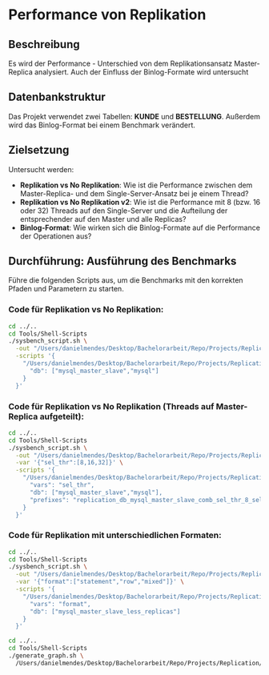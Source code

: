 # Performance von Replikation

## Beschreibung

Es wird der Performance - Unterschied von dem Replikationsansatz Master-Replica analysiert.
Auch der Einfluss der Binlog-Formate wird untersucht

## Datenbankstruktur

Das Projekt verwendet zwei Tabellen: **KUNDE** und **BESTELLUNG**.
Außerdem wird das Binlog-Format bei einem Benchmark verändert.

## Zielsetzung
Untersucht werden:
- **Replikation vs No Replikation**: Wie ist die Performance zwischen dem Master-Replica- und dem Single-Server-Ansatz bei je einem Thread?
- **Replikation vs No Replikation v2**: Wie ist die Performance mit 8 (bzw. 16 oder 32) Threads auf den Single-Server und die Aufteilung der entsprechender auf den Master und alle Replicas?
- **Binlog-Format**: Wie wirken sich die Binlog-Formate auf die Performance der Operationen aus?

## Durchführung: Ausführung des Benchmarks
Führe die folgenden Scripts aus, um die Benchmarks mit den korrekten Pfaden und Parametern zu starten.

### Code für Replikation vs No Replikation:
```bash
cd ../..
cd Tools/Shell-Scripts
./sysbench_script.sh \
  -out "/Users/danielmendes/Desktop/Bachelorarbeit/Repo/Projects/Replication/Output" \
  -scripts '{
    "/Users/danielmendes/Desktop/Bachelorarbeit/Repo/Projects/Replication/Scripts/replication": {
      "db": ["mysql_master_slave","mysql"]
    }
  }'
```

### Code für Replikation vs No Replikation (Threads auf Master-Replica aufgeteilt):
```bash
cd ../..
cd Tools/Shell-Scripts
./sysbench_script.sh \
  -out "/Users/danielmendes/Desktop/Bachelorarbeit/Repo/Projects/Replication/Output" \
  -var '{"sel_thr":[8,16,32]}' \
  -scripts '{
    "/Users/danielmendes/Desktop/Bachelorarbeit/Repo/Projects/Replication/Scripts/replication": {
      "vars": "sel_thr",
      "db": ["mysql_master_slave","mysql"],
      "prefixes": "replication_db_mysql_master_slave_comb_sel_thr_8_select,replication_db_mysql_master_slave_comb_sel_thr_16_select,replication_db_mysql_master_slave_comb_sel_thr_32_select"
    }
  }'
```

### Code für Replikation mit unterschiedlichen Formaten:
```bash
cd ../..
cd Tools/Shell-Scripts
./sysbench_script.sh \
  -out "/Users/danielmendes/Desktop/Bachelorarbeit/Repo/Projects/Replication/Output" \
  -var '{"format":["statement","row","mixed"]}' \
  -scripts '{
    "/Users/danielmendes/Desktop/Bachelorarbeit/Repo/Projects/Replication/Scripts/replication": {
      "vars": "format",
      "db": ["mysql_master_slave_less_replicas"]
    }
  }'
```

```bash
cd ../..
cd Tools/Shell-Scripts
./generate_graph.sh \
  /Users/danielmendes/Desktop/Bachelorarbeit/Repo/Projects/Replication/Output
```